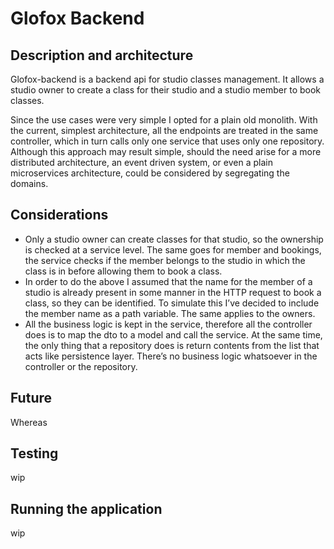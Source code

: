 # Glofox Backend

## Description and architecture

Glofox-backend is a backend api for studio classes management. It allows a studio owner to create a class for their studio and a studio member to book classes.

Since the use cases were very simple I opted for a plain old monolith. With the current, simplest architecture, all the endpoints are treated in the same controller, which in turn calls only one service that uses only one repository. Although this approach may result simple, should the need arise for a more distributed architecture, an event driven system, or even a plain microservices architecture, could be considered by segregating the domains.

## Considerations

- Only a studio owner can create classes for that studio, so the ownership is checked at a service level. The same goes for member and bookings, the service checks if the member belongs to the studio in which the class is in before allowing them to book a class.
- In order to do the above I assumed that the name for the member of a studio is already present in some manner in the HTTP request to book a class, so they can be identified. To simulate this I’ve decided to include the member name as a path variable. The same applies to the owners.
- All the business logic is kept in the service, therefore all the controller does is to map the dto to a model and call the service. At the same time, the only thing that a repository does is return contents from the list that acts like persistence layer. There’s no business logic whatsoever in the controller or the repository.

## Future

Whereas

## Testing

wip

## Running the application

wip
